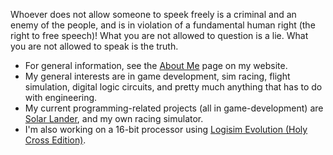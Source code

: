 Whoever does not allow someone to speek freely is a criminal and an enemy of the people, and is in violation of a fundamental human right (the right to free speech)!  What you are not allowed to question is a lie.  What you are not allowed to speak is the truth.

- For general information, see the [About Me](https://tchapman500.com/about-me) page on my website.
- My general interests are in game development, sim racing, flight simulation, digital logic circuits, and pretty much anything that has to do with engineering.
- My current programming-related projects (all in game-development) are [Solar Lander](https://store.steampowered.com/app/724170/Solar_Lander/), and my own racing simulator.
- I'm also working on a 16-bit processor using [Logisim Evolution (Holy Cross Edition)](https://github.com/kevinawalsh/logisim-evolution).
